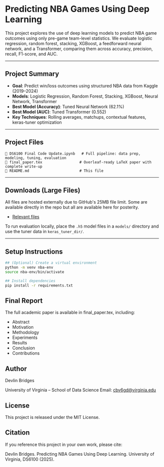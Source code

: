 # Predicting NBA Games Using Deep Learning

This project explores the use of deep learning models to predict NBA game outcomes using only pre-game team-level statistics. We evaluate logistic regression, random forest, stacking, XGBoost, a feedforward neural network, and a Transformer, comparing them across accuracy, precision, recall, F1-score, and AUC.

---

## Project Summary

- **Goal**: Predict win/loss outcomes using structured NBA data from Kaggle (2019–2024)
- **Models**: Logistic Regression, Random Forest, Stacking, XGBoost, Neural Network, Transformer
- **Best Model (Accuracy)**: Tuned Neural Network (62.1%)
- **Best Model (AUC)**: Tuned Transformer (0.552)
- **Key Techniques**: Rolling averages, matchups, contextual features, keras-tuner optimization

---

## Project Files

```text
📄 DS6100 Final Code Update.ipynb   # Full pipeline: data prep, modeling, tuning, evaluation
📄 final_paper.tex                 # Overleaf-ready LaTeX paper with complete write-up
📄 README.md                       # This file
```

---

## Downloads (Large Files)

All files are hosted externally due to GitHub's 25MB file limit. Some are available directly in the repo but all are available here for posterity.

- [Relevant files](https://drive.google.com/drive/folders/1iR8G5DNYTqL-EKp-sLve89Y1xEkXbjPz?usp=sharing)

To run evaluation locally, place the `.h5` model files in a `models/` directory and use the tuner data in `keras_tuner_dir/`.

---

## Setup Instructions
```bash
## (Optional) Create a virtual environment
python -m venv nba-env
source nba-env/bin/activate

## Install dependencies
pip install -r requirements.txt
```

## Final Report
The full academic paper is available in final_paper.tex, including:

- Abstract
- Motivation
- Methodology
- Experiments
- Results
- Conclusion
- Contributions

## Author
Devlin Bridges

University of Virginia – School of Data Science
Email: cbv6gd@virginia.edu

## License

This project is released under the MIT License.

## Citation

If you reference this project in your own work, please cite:

Devlin Bridges. Predicting NBA Games Using Deep Learning. University of Virginia, DS6100 (2025).
